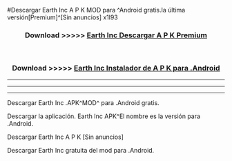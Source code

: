 #Descargar Earth Inc  A P K MOD para ^Android gratis.la última versión[Premium]^[Sin anuncios] x1l93



<div align="center">
<h3>Download >>>>> <a href="https://es-web.web.app/?es= ${title}">Earth Inc  Descargar A P K Premium</a></h3><br>

<h3>Download >>>>> <a href="https://es-web.web.app/?es= ${title}">Earth Inc  Instalador de A P K para .Android</a></h3>
</div>


----------------------------------------------------------

----------------------------------------------------------

----------------------------------------------------------

Descargar Earth Inc  .APK^MOD^ para .Android gratis.

Descargar la aplicación. Earth Inc  APK^El nombre es la versión para .Android.

Descargar Earth Inc  A P K [Sin anuncios]

Descargar Earth Inc  gratuita del mod para .Android.